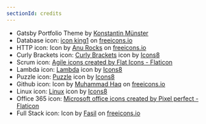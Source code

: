 ```yaml
---
sectionId: credits
---
```


- Gatsby Portfolio Theme by <a href="https://github.com/konstantinmuenster">Konstantin Münster</a>
- Database icon: <a href="https://freeicons.io/profile/3">icon king1</a> on <a href="https://freeicons.io">freeicons.io</a>
- HTTP icon: Icon by <a href="https://freeicons.io/profile/730">Anu Rocks</a> on <a href="https://freeicons.io">freeicons.io</a>
- Curly Brackets icon: <a target="_blank" href="https://icons8.com/icon/122583/curly-brackets">Curly Brackets</a> icon by <a target="_blank" href="https://icons8.com">Icons8</a>
- Scrum icon: <a href="https://www.flaticon.com/free-icons/agile" title="agile icons">Agile icons created by Flat Icons - Flaticon</a>
- Lambda icon: <a target="_blank" href="https://icons8.com/icon/32450/lambda">Lambda</a> icon by <a target="_blank" href="https://icons8.com">Icons8</a>
- Puzzle icon: <a target="_blank" href="https://icons8.com/icon/gYqhP1LYq45k/puzzle">Puzzle</a> icon by <a target="_blank" href="https://icons8.com">Icons8</a>
- Github icon: Icon by <a href="https://freeicons.io/profile/823">Muhammad Haq</a> on <a href="https://freeicons.io">freeicons.io</a>
- Linux icon: <a target="_blank" href="https://icons8.com/icon/17842/linux">Linux</a> icon by <a target="_blank" href="https://icons8.com">Icons8</a>
- Office 365 icon: <a href="https://www.flaticon.com/free-icons/microsoft-office" title="microsoft office icons">Microsoft office icons created by Pixel perfect - Flaticon</a>
- Full Stack icon: Icon by <a href="https://freeicons.io/profile/722">Fasil</a> on <a href="https://freeicons.io">freeicons.io</a>
